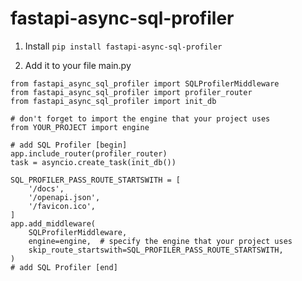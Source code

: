 # fastapi-async-sql-profiler

1. Install
```pip install fastapi-async-sql-profiler```

2. Add it to your file main.py

```
from fastapi_async_sql_profiler import SQLProfilerMiddleware
from fastapi_async_sql_profiler import profiler_router
from fastapi_async_sql_profiler import init_db

# don't forget to import the engine that your project uses
from YOUR_PROJECT import engine

# add SQL Profiler [begin]
app.include_router(profiler_router)
task = asyncio.create_task(init_db())

SQL_PROFILER_PASS_ROUTE_STARTSWITH = [
    '/docs',
    '/openapi.json',
    '/favicon.ico',
]
app.add_middleware(
    SQLProfilerMiddleware,
    engine=engine,  # specify the engine that your project uses
    skip_route_startswith=SQL_PROFILER_PASS_ROUTE_STARTSWITH,
)
# add SQL Profiler [end]
```